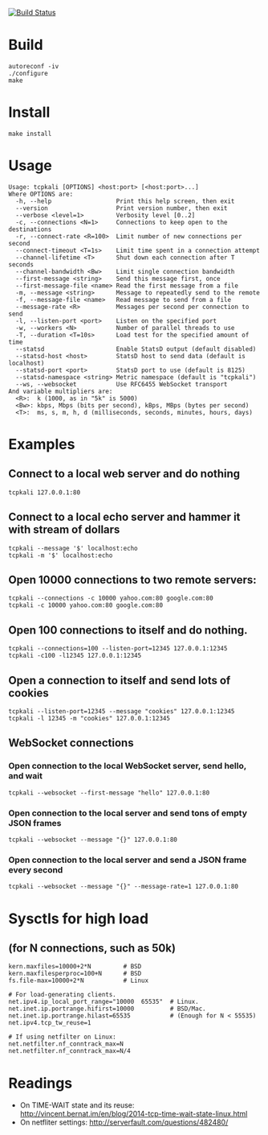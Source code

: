 
[![Build Status](https://travis-ci.org/machinezone/tcpkali.svg?branch=master)](https://travis-ci.org/machinezone/tcpkali)

# Build

    autoreconf -iv
    ./configure
    make

# Install

    make install

# Usage

    Usage: tcpkali [OPTIONS] <host:port> [<host:port>...]
    Where OPTIONS are:
      -h, --help                  Print this help screen, then exit
      --version                   Print version number, then exit
      --verbose <level=1>         Verbosity level [0..2]
      -c, --connections <N=1>     Connections to keep open to the destinations
      -r, --connect-rate <R=100>  Limit number of new connections per second
      --connect-timeout <T=1s>    Limit time spent in a connection attempt
      --channel-lifetime <T>      Shut down each connection after T seconds
      --channel-bandwidth <Bw>    Limit single connection bandwidth
      --first-message <string>    Send this message first, once
      --first-message-file <name> Read the first message from a file
      -m, --message <string>      Message to repeatedly send to the remote
      -f, --message-file <name>   Read message to send from a file
      --message-rate <R>          Messages per second per connection to send
      -l, --listen-port <port>    Listen on the specified port
      -w, --workers <N>           Number of parallel threads to use
      -T, --duration <T=10s>      Load test for the specified amount of time
      --statsd                    Enable StatsD output (default disabled)
      --statsd-host <host>        StatsD host to send data (default is localhost)
      --statsd-port <port>        StatsD port to use (default is 8125)
      --statsd-namespace <string> Metric namespace (default is "tcpkali")
      --ws, --websocket           Use RFC6455 WebSocket transport
    And variable multipliers are:
      <R>:  k (1000, as in "5k" is 5000)
      <Bw>: kbps, Mbps (bits per second), kBps, MBps (bytes per second)
      <T>:  ms, s, m, h, d (milliseconds, seconds, minutes, hours, days)

# Examples

## Connect to a local web server and do nothing

    tcpkali 127.0.0.1:80

## Connect to a local echo server and hammer it with stream of dollars

    tcpkali --message '$' localhost:echo
    tcpkali -m '$' localhost:echo

## Open 10000 connections to two remote servers:

    tcpkali --connections -c 10000 yahoo.com:80 google.com:80
    tcpkali -c 10000 yahoo.com:80 google.com:80

## Open 100 connections to itself and do nothing.

    tcpkali --connections=100 --listen-port=12345 127.0.0.1:12345
    tcpkali -c100 -l12345 127.0.0.1:12345

## Open a connection to itself and send lots of cookies

    tcpkali --listen-port=12345 --message "cookies" 127.0.0.1:12345
    tcpkali -l 12345 -m "cookies" 127.0.0.1:12345

## WebSocket connections

### Open connection to the local WebSocket server, send hello, and wait

    tcpkali --websocket --first-message "hello" 127.0.0.1:80

### Open connection to the local server and send tons of empty JSON frames

    tcpkali --websocket --message "{}" 127.0.0.1:80

### Open connection to the local server and send a JSON frame every second

    tcpkali --websocket --message "{}" --message-rate=1 127.0.0.1:80


# Sysctls for high load
## (for N connections, such as 50k)

    kern.maxfiles=10000+2*N         # BSD
    kern.maxfilesperproc=100+N      # BSD
    fs.file-max=10000+2*N           # Linux

    # For load-generating clients.
    net.ipv4.ip_local_port_range="10000  65535"  # Linux.
    net.inet.ip.portrange.hifirst=10000          # BSD/Mac.
    net.inet.ip.portrange.hilast=65535           # (Enough for N < 55535)
    net.ipv4.tcp_tw_reuse=1

    # If using netfilter on Linux:
    net.netfilter.nf_conntrack_max=N
    net.netfilter.nf_conntrack_max=N/4

# Readings

 * On TIME-WAIT state and its reuse:
     http://vincent.bernat.im/en/blog/2014-tcp-time-wait-state-linux.html
 * On netfliter settings:
     http://serverfault.com/questions/482480/

